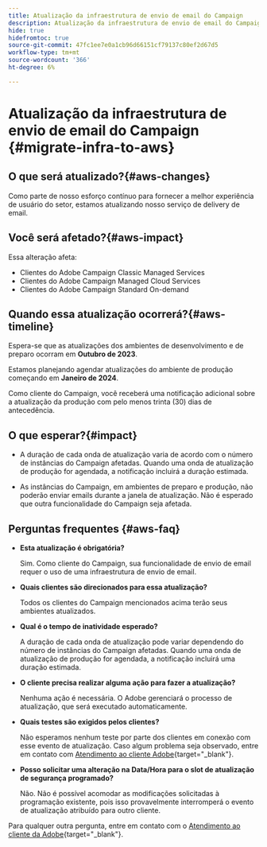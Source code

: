 ```yaml
---
title: Atualização da infraestrutura de envio de email do Campaign
description: Atualização da infraestrutura de envio de email do Campaign
hide: true
hidefromtoc: true
source-git-commit: 47fc1ee7e0a1cb96d66151cf79137c80ef2d67d5
workflow-type: tm+mt
source-wordcount: '366'
ht-degree: 6%

---
```



# Atualização da infraestrutura de envio de email do Campaign {#migrate-infra-to-aws}

## O que será atualizado?{#aws-changes}

Como parte de nosso esforço contínuo para fornecer a melhor experiência de usuário do setor, estamos atualizando nosso serviço de delivery de email.

## Você será afetado?{#aws-impact}

Essa alteração afeta:

* Clientes do Adobe Campaign Classic Managed Services
* Clientes do Adobe Campaign Managed Cloud Services
* Clientes do Adobe Campaign Standard On-demand

## Quando essa atualização ocorrerá?{#aws-timeline}

Espera-se que as atualizações dos ambientes de desenvolvimento e de preparo ocorram em **Outubro de 2023**.

Estamos planejando agendar atualizações do ambiente de produção começando em **Janeiro de 2024**.

Como cliente do Campaign, você receberá uma notificação adicional sobre a atualização da produção com pelo menos trinta (30) dias de antecedência.

## O que esperar?{#impact}

* A duração de cada onda de atualização varia de acordo com o número de instâncias do Campaign afetadas. Quando uma onda de atualização de produção for agendada, a notificação incluirá a duração estimada.

* As instâncias do Campaign, em ambientes de preparo e produção, não poderão enviar emails durante a janela de atualização. Não é esperado que outra funcionalidade do Campaign seja afetada.

## Perguntas frequentes {#aws-faq}

* **Esta atualização é obrigatória?**

  Sim. Como cliente do Campaign, sua funcionalidade de envio de email requer o uso de uma infraestrutura de envio de email.

* **Quais clientes são direcionados para essa atualização?**

  Todos os clientes do Campaign mencionados acima terão seus ambientes atualizados.

* **Qual é o tempo de inatividade esperado?**

  A duração de cada onda de atualização pode variar dependendo do número de instâncias do Campaign afetadas. Quando uma onda de atualização de produção for agendada, a notificação incluirá uma duração estimada.

* **O cliente precisa realizar alguma ação para fazer a atualização?**

  Nenhuma ação é necessária. O Adobe gerenciará o processo de atualização, que será executado automaticamente.

* **Quais testes são exigidos pelos clientes?**

  Não esperamos nenhum teste por parte dos clientes em conexão com esse evento de atualização. Caso algum problema seja observado, entre em contato com [Atendimento ao cliente Adobe](https://experienceleague.adobe.com/?support-solution=Campaign#support){target="_blank"}.


* **Posso solicitar uma alteração na Data/Hora para o slot de atualização de segurança programado?**

  Não. Não é possível acomodar as modificações solicitadas à programação existente, pois isso provavelmente interromperá o evento de atualização atribuído para outro cliente.

Para qualquer outra pergunta, entre em contato com o [Atendimento ao cliente da Adobe](https://experienceleague.adobe.com/?support-solution=Campaign#support){target="_blank"}.
